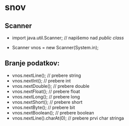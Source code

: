 # snov

## Scanner
- import java.util.Scanner; // napišemo nad *public class*

- Scanner vnos = new Scanner(System.in);

## Branje podatkov:
- vnos.nextLine(); // prebere string
- vnos.nextInt(); // prebere int
- vnos.nextDouble(); // prebere double
- vnos.nextFloat(); // prebere float
- vnos.nextLong(); // prebere long
- vnos.nextShort(); // prebere short
- vnos.nextByte(); // prebere bit
- vnos.nextBoolean(); // prebere boolean
- vnos.nextLine().charAt(0); // prebere prvi char stringa
